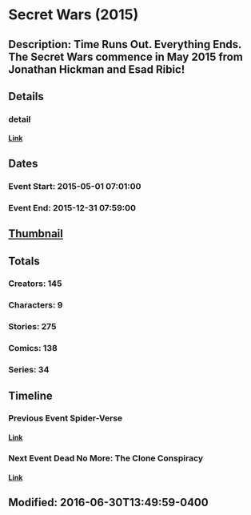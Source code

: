 # Secret Wars (2015)
## Description: Time Runs Out. Everything Ends. The Secret Wars commence in May 2015 from Jonathan Hickman and Esad Ribic!
## Details
### detail
#### [Link](http://marvel.com/comics/events/323/secret_wars_2015?utm_campaign=apiRef&utm_source=225578a89fc76f3d20fbffda5d17a88d)
## Dates
### Event Start: 2015-05-01 07:01:00
### Event End: 2015-12-31 07:59:00
## [Thumbnail](http://i.annihil.us/u/prod/marvel/i/mg/c/70/545be45c5d6cc.jpg)
## Totals
### Creators: 145
### Characters: 9
### Stories: 275
### Comics: 138
### Series: 34
## Timeline
### Previous Event Spider-Verse
#### [Link](http://gateway.marvel.com/v1/public/events/321)
### Next Event Dead No More: The Clone Conspiracy
#### [Link](http://gateway.marvel.com/v1/public/events/332)
## Modified: 2016-06-30T13:49:59-0400